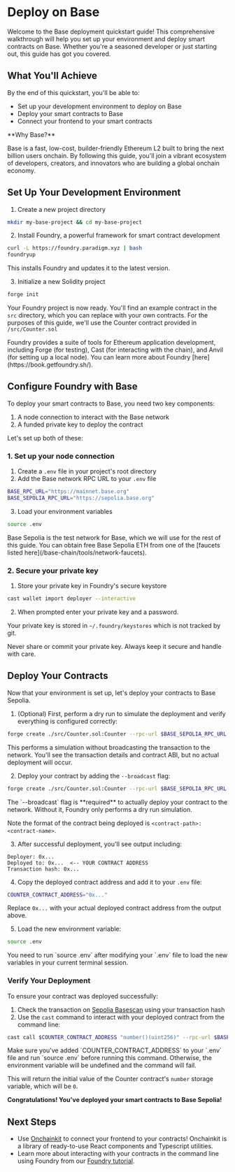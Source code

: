 # Deploy on Base

Welcome to the Base deployment quickstart guide! This comprehensive walkthrough will help you set up your environment and deploy smart contracts on Base. Whether you're a seasoned developer or just starting out, this guide has got you covered.

## What You'll Achieve

By the end of this quickstart, you'll be able to:

* Set up your development environment to deploy on Base
* Deploy your smart contracts to Base
* Connect your frontend to your smart contracts

<Tip>
  **Why Base?**

  Base is a fast, low-cost, builder-friendly Ethereum L2 built to bring the next billion users onchain. By following this guide, you'll join a vibrant ecosystem of developers, creators, and innovators who are building a global onchain economy.
</Tip>

## Set Up Your Development Environment

1. Create a new project directory

```bash  theme={null}
mkdir my-base-project && cd my-base-project
```

2. Install Foundry, a powerful framework for smart contract development

```bash  theme={null}
curl -L https://foundry.paradigm.xyz | bash
foundryup
```

This installs Foundry and updates it to the latest version.

3. Initialize a new Solidity project

```bash  theme={null}
forge init
```

Your Foundry project is now ready. You'll find an example contract in the `src` directory, which you can replace with your own contracts. For the purposes of this guide, we'll use the Counter contract provided in `/src/Counter.sol`

<Tip>
  Foundry provides a suite of tools for Ethereum application development, including Forge (for testing), Cast (for interacting with the chain), and Anvil (for setting up a local node). You can learn more about Foundry [here](https://book.getfoundry.sh/).
</Tip>

## Configure Foundry with Base

To deploy your smart contracts to Base, you need two key components:

1. A node connection to interact with the Base network
2. A funded private key to deploy the contract

Let's set up both of these:

### 1. Set up your node connection

1. Create a `.env` file in your project's root directory
2. Add the Base network RPC URL to your `.env` file

```bash  theme={null}
BASE_RPC_URL="https://mainnet.base.org"
BASE_SEPOLIA_RPC_URL="https://sepolia.base.org"
```

3. Load your environment variables

```bash  theme={null}
source .env
```

<Tip>
  Base Sepolia is the test network for Base, which we will use for the rest of this guide. You can obtain free Base Sepolia ETH from one of the [faucets listed here](/base-chain/tools/network-faucets).
</Tip>

### 2. Secure your private key

1. Store your private key in Foundry's secure keystore

```bash  theme={null}
cast wallet import deployer --interactive
```

2. When prompted enter your private key and a password.

Your private key is stored in `~/.foundry/keystores` which is not tracked by git.

<Warning>
  Never share or commit your private key. Always keep it secure and handle with care.
</Warning>

## Deploy Your Contracts

Now that your environment is set up, let's deploy your contracts to Base Sepolia.

1. (Optional) First, perform a dry run to simulate the deployment and verify everything is configured correctly:

```bash  theme={null}
forge create ./src/Counter.sol:Counter --rpc-url $BASE_SEPOLIA_RPC_URL --account deployer
```

This performs a simulation without broadcasting the transaction to the network. You'll see the transaction details and contract ABI, but no actual deployment will occur.

2. Deploy your contract by adding the `--broadcast` flag:

```bash  theme={null}
forge create ./src/Counter.sol:Counter --rpc-url $BASE_SEPOLIA_RPC_URL --account deployer --broadcast
```

<Tip>
  The `--broadcast` flag is **required** to actually deploy your contract to the network. Without it, Foundry only performs a dry run simulation.
</Tip>

Note the format of the contract being deployed is `<contract-path>:<contract-name>`.

3. After successful deployment, you'll see output including:

```
Deployer: 0x...
Deployed to: 0x...  <-- YOUR CONTRACT ADDRESS
Transaction hash: 0x...
```

4. Copy the deployed contract address and add it to your `.env` file:

```bash  theme={null}
COUNTER_CONTRACT_ADDRESS="0x..."
```

Replace `0x...` with your actual deployed contract address from the output above.

5. Load the new environment variable:

```bash  theme={null}
source .env
```

<Tip>
  You need to run `source .env` after modifying your `.env` file to load the new variables in your current terminal session.
</Tip>

### Verify Your Deployment

To ensure your contract was deployed successfully:

1. Check the transaction on [Sepolia Basescan](https://sepolia.basescan.org/) using your transaction hash
2. Use the `cast` command to interact with your deployed contract from the command line:

```bash  theme={null}
cast call $COUNTER_CONTRACT_ADDRESS "number()(uint256)" --rpc-url $BASE_SEPOLIA_RPC_URL
```

<Tip>
  Make sure you've added `COUNTER_CONTRACT_ADDRESS` to your `.env` file and run `source .env` before running this command. Otherwise, the environment variable will be undefined and the command will fail.
</Tip>

This will return the initial value of the Counter contract's `number` storage variable, which will be `0`.

**Congratulations! You've deployed your smart contracts to Base Sepolia!**

## Next Steps

* Use [Onchainkit](https://onchainkit.com) to connect your frontend to your contracts! Onchainkit is a library of ready-to-use React components and Typescript utilities.
* Learn more about interacting with your contracts in the command line using Foundry from our [Foundry tutorial](/learn/foundry/deploy-with-foundry).
